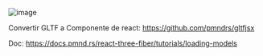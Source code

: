  ![image](https://github.com/ialexss/Bus3D/assets/107780424/1c83bf6c-f049-4e83-a816-4bbaf458a0fe)



Convertir GLTF a Componente de react: https://github.com/pmndrs/gltfjsx

Doc: https://docs.pmnd.rs/react-three-fiber/tutorials/loading-models
